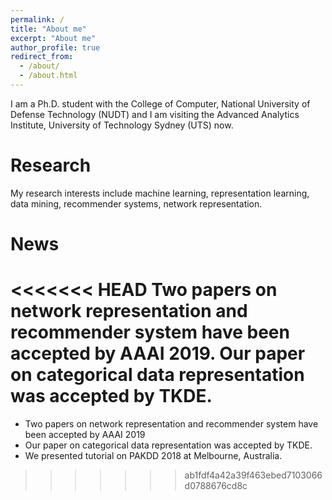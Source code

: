 ```yaml
---
permalink: /
title: "About me"
excerpt: "About me"
author_profile: true
redirect_from: 
  - /about/
  - /about.html
---
```


I am a Ph.D. student with the College of Computer, National University of Defense Technology (NUDT) and I am visiting the Advanced Analytics Institute, University of Technology Sydney (UTS) now. 

Research
========

My research interests include machine learning, representation learning, data mining, recommender systems, network representation.

News
====
<<<<<<< HEAD
Two papers on network representation and recommender system have been accepted by AAAI 2019.
Our paper on categorical data representation was accepted by TKDE.
=======
* Two papers on network representation and recommender system have been accepted by AAAI 2019 
* Our paper on categorical data representation was accepted by TKDE.
* We presented tutorial on PAKDD 2018 at Melbourne, Australia.
>>>>>>> ab1fdf4a42a39f463ebed7103066d0788676cd8c




